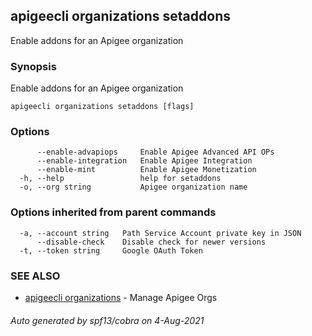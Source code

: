 ## apigeecli organizations setaddons

Enable addons for an Apigee organization

### Synopsis

Enable addons for an Apigee organization

```
apigeecli organizations setaddons [flags]
```

### Options

```
      --enable-advapiops     Enable Apigee Advanced API OPs
      --enable-integration   Enable Apigee Integration
      --enable-mint          Enable Apigee Monetization
  -h, --help                 help for setaddons
  -o, --org string           Apigee organization name
```

### Options inherited from parent commands

```
  -a, --account string   Path Service Account private key in JSON
      --disable-check    Disable check for newer versions
  -t, --token string     Google OAuth Token
```

### SEE ALSO

* [apigeecli organizations](apigeecli_organizations.md)	 - Manage Apigee Orgs

###### Auto generated by spf13/cobra on 4-Aug-2021
